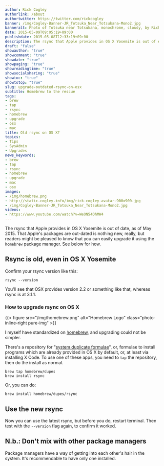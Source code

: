 ```yaml
---
author: Rick Cogley
authorlink: /about
authortwitter: https://twitter.com/rickcogley
banner: /img/Cogley-Banner-JR_Totsuka_Near_Totsukana-Mono2.jpg
banneralt: Photo of Totsuka near Totsukana, monochrome, cloudy, by Rick Cogley. 
date: 2015-05-09T09:05:19+09:00
publishdate: 2015-05-08T12:33:19+09:00
description: The rsync that Apple provides in OS X Yosemite is out of date, but you can easily upgrade it using the homebrew package manager - a post by Rick Cogley.
draft: "false"
showauthor: "true"
showcomment: "true"
showdate: "true"
showpaging: "true"
showreadingtime: "true"
showsocialsharing: "true"
showtoc: "true"
showtotop: "true"
slug: upgrade-outdated-rsync-on-osx
subtitle: Homebrew to the rescue
tags:
- brew
- tap
- rsync
- homebrew
- upgrade
- osx
- mac
title: Old rsync on OS X?
topics:
- Tips
- SysAdmin
- Upgrades
news_keywords:
- brew
- tap
- rsync
- homebrew
- upgrade
- mac
- osx
images:
- /img/homebrew.png
- http://static.cogley.info/img/rick-cogley-avatar-900x900.jpg
- /img/Cogley-Banner-JR_Totsuka_Near_Totsukana-Mono2.jpg
videos:
- https://www.youtube.com/watch?v=WeON54DhMW4
---
```


The rsync that Apple provides in OS X Yosemite is out of date, as of May 2015. That Apple's packages are out-dated is nothing new, really, but readers might be pleased to know that you can easily upgrade it using the ``homebrew`` package manager. See below for how. 

<!--more-->

## Rsync is old, even in OS X Yosemite

Confirm your rsync version like this: 

~~~shell
rsync --version
~~~

You'll see that OSX provides version 2.2 or something like that, whereas rsync is at 3.1.1.

### How to upgrade rsync on OS X

{{< figure src="/img/homebrew.png" alt="Homebrew Logo" class="photo-inline-right pure-img"  >}} 

I myself have standardized on [homebrew](http://brew.sh "Homebrew or brew home page"), and upgrading could not be simpler. 

There's a repository for "[system duplicate formulae](https://github.com/Homebrew/homebrew-dupes)", or, formulae to install programs which are already provided in OS X by default, or, at least via installing X Code. To use one of these apps, you need to ``tap`` the repository, then do the install as normal. 

~~~shell
brew tap homebrew/dupes
brew install rsync
~~~

Or, you can do: 

~~~shell
brew install homebrew/dupes/rsync
~~~

## Use the new rsync

Now you can use the latest rsync, but before you do, restart terminal. Then test with the ``--version`` flag again, to confirm it worked.

## N.b.: Don't mix with other package managers

Package managers have a way of getting into each other's hair in the system. It's recommendable to have only one installed. 